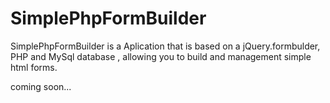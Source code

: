 # SimplePhpFormBuilder
SimplePhpFormBuilder is a Aplication that is based on a jQuery.formbulder, PHP and MySql database , allowing you to build and management simple html forms.

coming soon...
